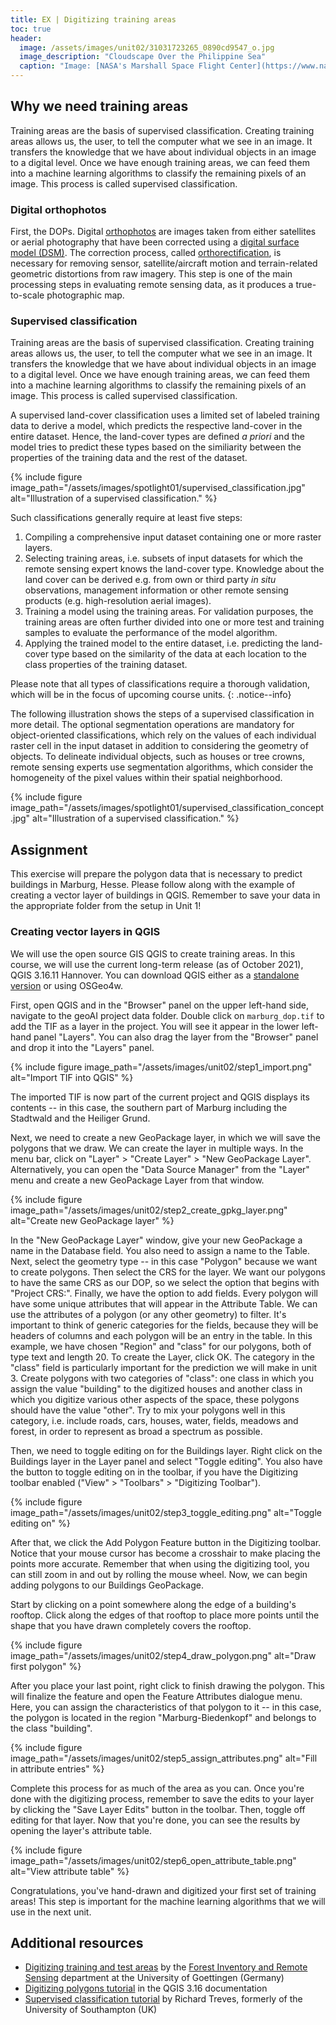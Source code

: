 ```yaml
---
title: EX | Digitizing training areas
toc: true
header:
  image: /assets/images/unit02/31031723265_0890cd9547_o.jpg
  image_description: "Cloudscape Over the Philippine Sea"
  caption: "Image: [NASA's Marshall Space Flight Center](https://www.nasa.gov/centers/marshall/home/index.html) [CC BY-NC 2.0] via [flickr.com](https://www.flickr.com/photos/nasamarshall/31031723265/)"
---
```



<!--more-->

## Why we need training areas
Training areas are the basis of supervised classification. Creating training areas allows us, the user, to tell the computer what we see in an image. It transfers the knowledge that we have about individual objects in an image to a digital level. Once we have enough training areas, we can feed them into a machine learning algorithms to classify the remaining pixels of an image. This process is called supervised classification.

### Digital orthophotos
First, the DOPs. Digital [orthophotos](https://en.wikipedia.org/wiki/Orthophoto) are images taken from either satellites or aerial photography that have been corrected using a [digital surface model (DSM)](https://en.wikipedia.org/wiki/Digital_elevation_model#Terminology). The correction process, called [orthorectification](https://www.dlr.de/eoc/en/desktopdefault.aspx/tabid-6144/10056_read-20918/), is necessary for removing sensor, satellite/aircraft motion and terrain-related geometric distortions from raw imagery. This step is one of the main processing steps in evaluating remote sensing data, as it produces a true-to-scale photographic map.

### Supervised classification
Training areas are the basis of supervised classification. Creating training areas allows us, the user, to tell the computer what we see in an image. It transfers the knowledge that we have about individual objects in an image to a digital level. Once we have enough training areas, we can feed them into a machine learning algorithms to classify the remaining pixels of an image. This process is called supervised classification.

A supervised land-cover classification uses a limited set of labeled training data to derive a model, which predicts the respective land-cover in the entire dataset. Hence, the land-cover types are defined *a priori* and the model tries to predict these types based on the similiarity between the properties of the training data and the rest of the dataset.

{% include figure image_path="/assets/images/spotlight01/supervised_classification.jpg" alt="Illustration of a supervised classification." %}

Such classifications generally require at least five steps:
1. Compiling a comprehensive input dataset containing one or more raster layers.
1. Selecting training areas, i.e. subsets of input datasets for which the remote sensing expert knows the land-cover type. Knowledge about the land cover can be derived e.g. from own or third party *in situ* observations, management information or other remote sensing products (e.g. high-resolution aerial images).
1. Training a model using the training areas. For validation purposes, the training areas are often further divided into one or more test and training samples to evaluate the performance of the model algorithm.
1. Applying the trained model to the entire dataset, i.e. predicting the land-cover type based on the similarity of the data at each location to the class properties of the training dataset.

Please note that all types of classifications require a thorough validation, which will be in the focus of upcoming course units.
{: .notice--info} 

The following illustration shows the steps of a supervised classification in more detail. The optional segmentation operations are mandatory for object-oriented classifications, which rely on the values of each individual raster cell in the input dataset in addition to considering the geometry of objects. To delineate individual objects, such as houses or tree crowns, remote sensing experts use segmentation algorithms, which consider the homogeneity of the pixel values within their spatial neighborhood. 

{% include figure image_path="/assets/images/spotlight01/supervised_classification_concept.jpg" alt="Illustration of a supervised classification." %}


## Assignment
This exercise will prepare the polygon data that is necessary to predict buildings in Marburg, Hesse. Please follow along with the example of creating a vector layer of buildings in QGIS. Remember to save your data in the appropriate folder from the setup in Unit 1!

### Creating vector layers in QGIS
We will use the open source GIS QGIS to create training areas. In this course, we will use the current long-term release (as of October 2021), QGIS 3.16.11 Hannover. You can download QGIS either as a [standalone version](https://qgis.org/en/site/forusers/download.html) or using OSGeo4w.

First, open QGIS and in the "Browser" panel on the upper left-hand side, navigate to the geoAI project data folder. Double click on `marburg_dop.tif` to add the TIF as a layer in the project. You will see it appear in the lower left-hand panel "Layers". You can also drag the layer from the "Browser" panel and drop it into the "Layers" panel.

{% include figure image_path="/assets/images/unit02/step1_import.png" alt="Import TIF into QGIS" %}

The imported TIF is now part of the current project and QGIS displays its contents -- in this case, the southern part of Marburg including the Stadtwald and the Heiliger Grund.

Next, we need to create a new GeoPackage layer, in which we will save the polygons that we draw. We can create the layer in multiple ways. In the menu bar, click on "Layer" > "Create Layer" > "New GeoPackage Layer". Alternatively, you can open the "Data Source Manager" from the "Layer" menu and create a new GeoPackage Layer from that window.

{% include figure image_path="/assets/images/unit02/step2_create_gpkg_layer.png" alt="Create new GeoPackage layer" %}

In the "New GeoPackage Layer" window, give your new GeoPackage a name in the Database field. You also need to assign a name to the Table. Next, select the geometry type -- in this case "Polygon" because we want to create polygons. Then select the CRS for the layer. We want our polygons to have the same CRS as our DOP, so we select the option that begins with "Project CRS:". Finally, we have the option to add fields. Every polygon will have some unique attributes that will appear in the Attribute Table. We can use the attributes of a polygon (or any other geometry) to filter. It's important to think of generic categories for the fields, because they will be headers of columns and each polygon will be an entry in the table. In this example, we have chosen "Region" and "class" for our polygons, both of type text and length 20. To create the Layer, click OK. The category in the "class" field is particularly important for the prediction we will make in unit 3. Create polygons with two categories of "class": one class in which you assign the value "building" to the digitized houses and another class in which you digitize various other aspects of the space, these polygons should have the value "other". Try to mix your polygons well in this category, i.e. include roads, cars, houses, water, fields, meadows and forest, in order to represent as broad a spectrum as possible.


Then, we need to toggle editing on for the Buildings layer. Right click on the Buildings layer in the Layer panel and select "Toggle editing". You also have the button to toggle editing on in the toolbar, if you have the Digitizing toolbar enabled ("View" > "Toolbars" > "Digitizing Toolbar"). 

{% include figure image_path="/assets/images/unit02/step3_toggle_editing.png" alt="Toggle editing on" %}

After that, we click the Add Polygon Feature button in the Digitizing toolbar. Notice that your mouse cursor has become a crosshair to make placing the points more accurate. Remember that when using the digitizing tool, you can still zoom in and out by rolling the mouse wheel. Now, we can begin adding polygons to our Buildings GeoPackage.

Start by clicking on a point somewhere along the edge of a building's rooftop. Click along the edges of that rooftop to place more points until the shape that you have drawn completely covers the rooftop.

{% include figure image_path="/assets/images/unit02/step4_draw_polygon.png" alt="Draw first polygon" %}

After you place your last point, right click to finish drawing the polygon. This will finalize the feature and open the Feature Attributes dialogue menu. Here, you can assign the characteristics of that polygon to it -- in this case, the polygon is located in the region "Marburg-Biedenkopf" and belongs to the class "building".

{% include figure image_path="/assets/images/unit02/step5_assign_attributes.png" alt="Fill in attribute entries" %}

Complete this process for as much of the area as you can. Once you're done with the digitizing process, remember to save the edits to your layer by clicking the "Save Layer Edits" button in the toolbar. Then, toggle off editing for that layer. Now that you're done, you can see the results by opening the layer's attribute table.

{% include figure image_path="/assets/images/unit02/step6_open_attribute_table.png" alt="View attribute table" %}

Congratulations, you've hand-drawn and digitized your first set of training areas! This step is important for the machine learning algorithms that we will use in the next unit.

## Additional resources
* [Digitizing training and test areas](http://wiki.awf.forst.uni-goettingen.de/wiki/index.php/Digitizing_training_and_test_areas) by the [Forest Inventory and Remote Sensing](https://www.uni-goettingen.de/en/67094.html) department at the University of Goettingen (Germany)
* [Digitizing polygons tutorial](https://docs.qgis.org/3.16/en/docs/training_manual/create_vector_data/create_new_vector.html#basic-ty-digitizing-polygons) in the QGIS 3.16 documentation
* [Supervised classification tutorial](https://www2.geog.soton.ac.uk/users/trevesr/obs/rseo/supervised_classification.html) by Richard Treves, formerly of the University of Southampton (UK) 

